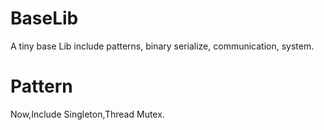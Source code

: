# BaseLib
A tiny base Lib include patterns, binary serialize, communication, system.

# Pattern
Now,Include Singleton,Thread Mutex.
